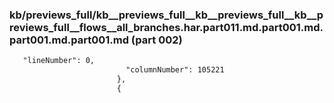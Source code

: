 ### kb/previews_full/kb__previews_full__kb__previews_full__kb__previews_full__flows__all_branches.har.part011.md.part001.md.part001.md.part001.md (part 002)

```md
   "lineNumber": 0,
                          "columnNumber": 105221
                        },
                        {
            
```

```

